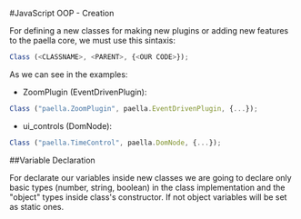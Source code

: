 #JavaScript OOP - Creation

For defining a new classes for making new plugins or adding new features to the paella core, we must use this sintaxis:

```javascript
Class (<CLASSNAME>, <PARENT>, {<OUR CODE>});
```

As we can see in the examples:

- ZoomPlugin (EventDrivenPlugin):
```javascript
Class ("paella.ZoomPlugin", paella.EventDrivenPlugin, {...});
```

- ui_controls (DomNode):
```javascript
Class ("paella.TimeControl", paella.DomNode, {...});
```

##Variable Declaration

For declarate our variables inside new classes we are going to declare only basic types (number, string, boolean) in the class implementation and the "object" types inside class's constructor. If not object variables will be set as static ones.